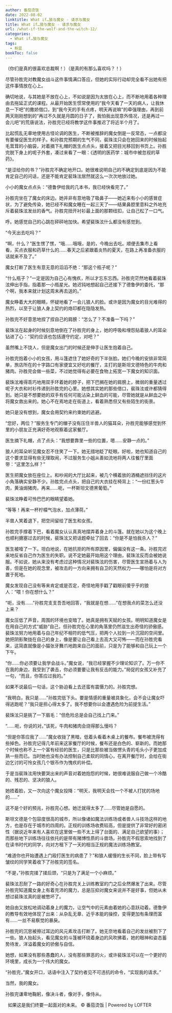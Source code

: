 ```yaml
---
author: 番茄烫饭
date: 2022-08-02
linktitle: What if…狼与魔女 - 请求与魔女
title: What if…狼与魔女 - 请求与魔女
url: /what-if-the-wolf-and-the-witch-12/
categories:
  - What if…狼与魔女
tags:
  - 粉蓝
bookToc: false
---
```


（你们是真的很喜欢总裁啊！）（是真的有那么喜欢吗？！）



<!--more-->



尽管孙胜完对教魔女战斗这件事情满口答应，但她的实际行动却完全看不出她有把这件事情放在心上。

确切地说，与其她是不放在心上，不如说是因为太放在心上，而不断地用着各种理由去拖延正式的课程。从最开始医生惯常使用的“我今天看了一天的病人，让我休息一下吧”的撒娇借口，到“我今天的手有点疼，明天再说嘛”的牵强理由，再到前两天刚刚想到的“再过不久就是月圆的日子了，我怕我出现意外情况，还是再过一会儿吧”的荒唐说法，孙胜完已经将教学这件事推迟了将近半个月了。

比起慌乱无章地使用古怪论调的医生，不断被推辞的魔女倒是一反常态，一点都没有要催促医生的样子。和孙胜完预期的生气不同，裴珠泫只会在她回来的时候抬起毛茸茸的小脑袋，对着摘下礼帽的医生点点头，接着又把目光移回到书页上。孙胜完脱下身上的呢子外套，凑过来看了一眼：《透明的医药学：城市中被忽视的草药》。

“是涩给你的书？”孙胜完不确定地开口。她很难说明自己的不确定到底是因为不能肯定自己的问话，还是不能肯定裴珠泫居然就这么一次次地放过她。

小小的魔女点点头：“德鲁伊给我的几本书，我已经快看完了。”

孙胜完坐在了魔女的床边。她并非有意地吸了吸鼻子——她近来有小小的感冒症状，为了避免传染，她已经不和魔女睡在一起三天了——结果鼻腔里意料之外地充斥着裴珠泫发丝的香气。孙胜完扭开衬衫最上面的那颗纽扣，让自己松了一口气。

呼。她感觉自己的心跳在砰砰地加快。希望裴珠泫什么都没有感觉到。

“今天出去吃吗？”

“啊，什么？”医生愣了愣，“哦……哦哦，是的，今晚出去吃。顺便去集市上看看，买点衣服和药草什么的……春天之后紧跟着炎热的夏天，在路上再准备衣服的话就来不及了。”

魔女打断了医生有意无意的滔滔不绝：“那这个瓶子呢？”

“什么瓶子？”一定是因为自己心有愧疚，所以才忘东忘西。孙胜完茫然地看着裴珠泫伸出手指，指着那一小瓶星光。她迟钝地想起自己还接下了德鲁伊的委托，“那个啊，我本来就计划这周末再去送的。”

魔女睁着大大的眼睛，怀疑地看了一会儿狼人的脸。或许是因为魔女的目光难得的热烈，以至于让狼人身上契约的烙印都在隐隐发热。

孙胜完不好意思地捏了捏自己的肩膀：“怎么了？不准备一下吗？”

裴珠泫在起身的时候刻意地倒在了孙胜完的身上，她的呼吸和埋怨贴着狼人的耳朵钻进了心：“契约应该也包括遵守约定，对吧？”
 


虽然嘴上不饶人，但是魔女出门的时候还是伸手让医生抱着自己。

孙胜完抱着小小的女孩，用斗篷遮住了她好奇的下半张脸。她们今晚的安排非常简单，旅店所在的十字路口有家便宜又好吃的餐厅，主打的是斯坦文德特色的牛肉和猪肉。孙胜完会做一些菜，不过她觉得有必要在食物上拓宽一下魔女的知识面。

裴珠泫难得乖巧地用双手环着她的脖子，把下巴搁在她的肩膀上，微弱的重量透过呢子大衣和衬衫传递到孙胜完的心里。她想其实她的那些借口，裴珠泫或许都猜得到。她只是不想要她的双手有任何可能沾染上鲜血的可能，尽管她就是从鲜血之中将魔女救出来的。她心不在焉地走在街道上，看着熟悉但又有些陌生的街景。

她只是没有想到，魔女会用契约来约束她的逃避。

“您好，两位？”服务生专门的帽子没有压住半兽人的猫耳朵，孙胜完能够感觉到怀里的小朋友正充满好奇地观察着这家餐厅。

医生摘下礼帽，点了点头：“我想要靠里一些的位置，嗯……安静一点的。”

狼人的耳朵听见魔女忍不住笑了一下。她无措地眨了眨眼。好啦，她也知道自己的这个要求显得有些无理取闹，不过服务生小姐从善如流地将两人往餐厅里面带：“这里怎么样？”

医生把魔女放在座位上。和吵闹的大厅比起来，被几个横着放的酒桶遮挡住的这片小角落确实安静不少。孙胜完点点头，把自己的大衣挂在椅背上：“一份红葱头牛肉，黄油焗猪肉，再来……呃，一杯斯坦文德黑葡萄。”

裴珠泫睁着可怜巴巴的眼睛望着她。

“等等！再来一杯柠檬气泡水，加点薄荷。”

半兽人笑着退下，把空间留给了医生和女孩。

孙胜完手撑着下巴，看着魔女认认真真地摆弄着身上的斗篷。就在她以为这个晚上也顺利搪塞过去的时候，裴珠泫又把话题牵扯了回去：“你是不是怕我杀人？”

医生被噎了一下。坦白地说，在她抗拒的所有原因里，偏偏没有这一条。孙胜完迟来地反省自己作为医生的失职。说不定她最开始用这个理由，裴珠泫反而会被她说服。不如说，她从来没有考虑过这种情况对裴珠泫的伤害，尽管医生宣扬着与人为善，但是在她的观念里，被攻击的一方向来拥有自卫的天然权力——哪怕是将对方置于死地。

魔女发现自己没有等来肯定或是否定，奇怪地用手戳了戳眼前傻乎乎的狼人：“喂！你在想什么？”

“呃，没有……”孙胜完支支吾吾地回答，“我就是在想……”在想我点的菜怎么还没上来？

魔女压低了声音，周围的环境也变暗了。她真是拥有天赋的女孩。明明知道魔女是在用自己的方式“威胁”自己，但孙胜完在心里的角落里仍然滋生出奇怪的骄傲感。裴珠泫努力地用着与自己年纪不相符的低气压，把两个人拉到一片沉寂的空间里。她把阴影聚拢在自己的身上，像是要让自己看上去高大又可怖——而在孙胜完看来，这简直就像是小猫张牙舞爪地跑来自己的面前，只是为了能够和自己玩上一个下午。

“你……你必须要让我学会战斗。”魔女说，“我已经掌握不少理论知识了。万一你不在我的身边，我受到了袭击，你必须要要让我有反击的能力。”局促的女孩又补充了一句，“而且，你答应过我的。”

如果不说最后一句话，这个胁迫看上去还蛮有震慑力的。孙胜完想。

“我明白，我只是……”孙胜完低下头。要是情感的重量被具象化，会不会让魔女吓得逃跑呢？“我只是担心得太多了。我不想要你以会遭遇危险为前提生活。”

裴珠泫只是挑了一下眉毛：“但危险总是会自己找上门来。”

“……呃，你说的对。”该死，牛肉和猪肉会烧得那么慢吗？

“但是你答应我了……”魔女收拢了黑暗，低着头看着木桌上的餐布。餐布被洗得有些掉色。孙胜完记得几年前来这家餐厅的时候，餐布还是白色的、崭新的。而她那个时候也称不上一个富有经验的医生，只是比那些被当做愣头青的毛头小子更加成熟一些而已。当时她也没有办法控制自己柔软的同情心，在离开餐厅时，会给在街边乞讨的可怜女孩几个银币作为愧疚的补偿。

于是当裴珠泫用快要哭出来的声音对着她抱怨的时候，她很难说服自己做一个冷酷的、残忍的、坚决的狼人。

她捂着脸，又一次向这个魔女投降：“明天，我明天会找一个不被人打扰的场地的……”

这不是个好的预兆，孙胜完心想。她迁就得太多了……尽管她是自愿的。
 


斯坦文德是个包容度很高的城市，所以像诸如魔法训练场或者兽人斗技场这样的地方，也是存在于城市的四周的。正规的训练场收费较高，但是提供了非常好的密闭性（据说近年来有人喜欢在这里做一些不太上得了台面的、满足自己欲望的事）；而那些地下训练场往往依托的是带有赌博性质的斗兽场。孙胜完不假思索地找到了在读书时代的同学，向对方租下了一天的相当正规的魔法训练场教室。

“难道你也开始遭遇上门殴打医生的病患了？”和狼人缓慢的生长不同，脸上带有写皱纹的同学笑着收下了孙胜完的签名。

“不是，”孙胜完揉了揉后颈，“只是为了满足一个小麻烦。”

裴珠泫忍耐了一路的好奇心在孙胜完关上训练教室的门之后全然爆发了出来。尽管孙胜完知道魔女身上有着充沛的魔力，总是压抑对魔女来说并不是好事，但她从未想过裴珠泫真的是被憋坏了。

她自由又放松地调动着身上的魔力，让空气中的元素由着她的心意跃动着。德鲁伊的教导有效地体现了出来：从杂乱无章、近乎本能的操控，变得更加有条理而富有……一丝不易察觉的暴戾。

孙胜完的沉思被擦过耳边的风元素攻击打断了。她无奈地看着自己的发丝被割下了一些。狼人抬起头，看见魔女的斗篷被环绕着身边的风吹拂着，她的眼神和姿态蓄势待发，洋溢着魔女的骄傲与自信。

她想，如果没有那些愚蠢的人，没有那些罪恶的火，或许裴珠泫可以在一个更好的环境里，成长为一个伟大的魔女。
 


“孙胜完，”魔女开口，话语中注入了契约者见不可违抗的命令，“实现我的请求。”

当然，我的魔女。

孙胜完谦卑地鞠躬，像决斗者，像对手，像侍从。


 
如果这是我们终要一起面对的未来。
© 番茄烫饭 | Powered by LOFTER
